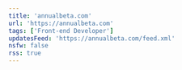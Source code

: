 ```yaml
---
title: 'annualbeta.com'
url: 'https://annualbeta.com'
tags: ['Front-end Developer']
updatesFeed: 'https://annualbeta.com/feed.xml'
nsfw: false
rss: true
---
```

